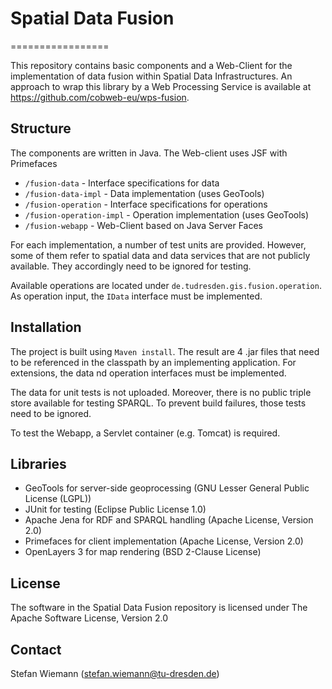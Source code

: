 # Spatial Data Fusion
=================

This repository contains basic components and a Web-Client for the implementation of data fusion within Spatial Data Infrastructures. An approach to wrap this library by a Web Processing Service is available at https://github.com/cobweb-eu/wps-fusion.

## Structure

The components are written in Java. The Web-client uses JSF with Primefaces

* ``/fusion-data`` - Interface specifications for data
* ``/fusion-data-impl`` - Data implementation (uses GeoTools)
* ``/fusion-operation`` - Interface specifications for operations  
* ``/fusion-operation-impl`` - Operation implementation (uses GeoTools)
* ``/fusion-webapp`` - Web-Client based on Java Server Faces

For each implementation, a number of test units are provided. However, some of them refer to spatial data and data services that are not publicly available. They accordingly need to be ignored for testing.

Available operations are located under ``de.tudresden.gis.fusion.operation``. As operation input, the ``IData`` interface must be implemented.

## Installation

The project is built using ``Maven install``. The result are 4 .jar files that need to be referenced in the classpath by an implementing application. For extensions, the data nd operation interfaces must be implemented.

The data for unit tests is not uploaded. Moreover, there is no public triple store available for testing SPARQL. To prevent build failures, those tests need to be ignored.

To test the Webapp, a Servlet container (e.g. Tomcat) is required. 

## Libraries

* GeoTools for server-side geoprocessing (GNU Lesser General Public License (LGPL))
* JUnit for testing (Eclipse Public License 1.0)
* Apache Jena for RDF and SPARQL handling (Apache License, Version 2.0)
* Primefaces for client implementation (Apache License, Version 2.0)
* OpenLayers 3 for map rendering (BSD 2-Clause License)

## License

The software in the Spatial Data Fusion repository is licensed under The Apache Software License, Version 2.0

## Contact

Stefan Wiemann (stefan.wiemann@tu-dresden.de)